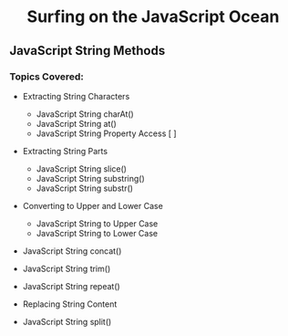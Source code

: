 <h1 align= "center">Surfing on the JavaScript Ocean</h1>

## JavaScript String Methods

### Topics Covered:

- Extracting String Characters

  - JavaScript String charAt()
  - JavaScript String at()
  - JavaScript String Property Access [ ]

- Extracting String Parts

  - JavaScript String slice()
  - JavaScript String substring()
  - JavaScript String substr()

- Converting to Upper and Lower Case

  - JavaScript String to Upper Case
  - JavaScript String to Lower Case

- JavaScript String concat()
- JavaScript String trim()
- JavaScript String repeat()
- Replacing String Content
- JavaScript String split()
